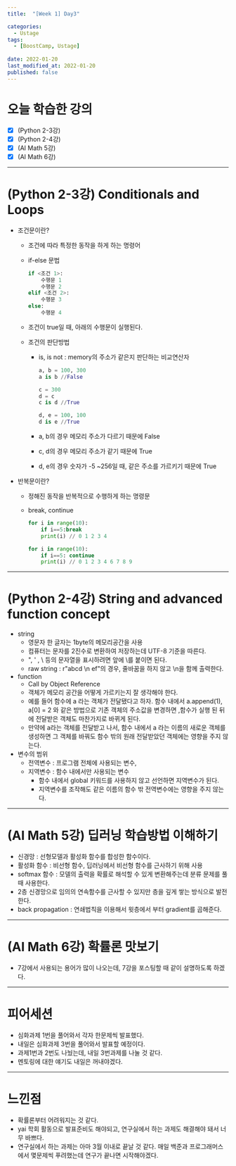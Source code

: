 ```yaml
---
title:  "[Week 1] Day3"

categories:
  - Ustage
tags:
  - [BoostCamp, Ustage]
 
date: 2022-01-20
last_modified_at: 2022-01-20
published: false
---
```


# 오늘 학습한 강의

- [x] (Python 2-3강) 
- [x] (Python 2-4강)
- [x] (AI Math 5강)
- [x] (AI Math 6강)

---

# (Python 2-3강) Conditionals and Loops

* 조건문이란?

  * 조건에 따라 특정한 동작을 하게 하는 명령어

  * if-else 문법

    ```python
    if <조건 1>:
    	수행문 1
    	수행문 2
    elif <조건 2>:
    	수행문 3
    else:
    	수행문 4
    ```

  * 조건이 true일 때, 아래의 수행문이 실행된다.

  * 조건의 판단방법

    * is, is not : memory의 주소가 같은지 판단하는 비교연산자

      ```python
      a, b = 100, 300
      a is b //False 
      
      c = 300
      d = c
      c is d //True
      
      d, e = 100, 100
      d is e //True
      ```

    * a, b의 경우 메모리 주소가 다르기 때문에 False

    * c, d의 경우 메모리 주소가 같기 때문에 True

    * d, e의 경우 숫자가 -5 ~256일 때, 같은 주소를 가르키기 때문에 True

* 반복문이란?

  * 정해진 동작을 반복적으로 수행하게 하는 명령문

  * break, continue

    ```python
    for i in range(10):
    	if i==5:break
    	print(i) // 0 1 2 3 4
    
    for i in range(10):
    	if i==5: continue
    	print(i) // 0 1 2 3 4 6 7 8 9
    ```



---

#  (Python 2-4강) String and advanced function concept

* string
  * 영문자 한 글자는 1byte의 메모리공간을 사용
  * 컴퓨터는 문자를 2진수로 변환하여 저장하는데 UTF-8 기준을 따른다.
  * ", ' , \ 등의 문자열을 표시하려면 앞에 \를 붙이면 된다.
  * raw string : r"abcd \n ef"의 경우, 줄바꿈을 하지 않고 \n을 함께 출력한다.
* function
  * Call by Object Reference
  * 객체가 메모리 공간을 어떻게 가르키는지 잘 생각해야 한다.
  * 예를 들어 함수에 a 라는 객체가 전달됐다고 하자. 함수 내에서 a.append(1), a[0] = 2 와 같은 방법으로 기존 객체의 주소값을 변경하면 ,함수가 실행 된 뒤에 전달받은 객체도 마찬가지로 바뀌게 된다.
  * 만약에 a라는 객체를 전달받고 나서, 함수 내에서 a 라는 이름의 새로운 객체를 생성하면 그 객체를 바꿔도 함수 밖의 원래 전달받았던 객체에는 영향을 주지 않는다.
* 변수의 범위
  * 전역변수 : 프로그램 전체에 사용되는 변수,
  * 지역변수 : 함수 내에서만 사용되는 변수
    * 함수 내에서 global 키워드를 사용하지 않고 선언하면 지역변수가 된다.
    * 지역변수를 조작해도 같은 이름의 함수 밖 전역변수에는 영향을 주지 않는다.

---

# (AI Math 5강) 딥러닝 학습방법 이해하기

* 신경망 : 선형모델과 활성화 함수를 합성한 함수이다.
* 활성화 함수 :  비선형 함수, 딥러닝에서 비선형 함수를 근사하기 위해 사용
* softmax 함수 : 모델의 출력을 확률로 해석할 수 있게 변환해주는데 분류 문제를 풀 때 사용한다.
*  2층 신경망으로 임의의 연속함수를 근사할 수 있지만 층을 깊게 쌓는 방식으로 발전한다.
* back propagation : 연쇄법칙을 이용해서 윗층에서 부터 gradient를 곱해준다.



---

# (AI Math 6강) 확률론 맛보기

* 7강에서 사용되는 용어가 많이 나오는데, 7강을 포스팅할 때 같이 설명하도록 하겠다.



___

# 피어세션

* 심화과제 1번을 풀어와서 각자 한문제씩 발표했다.
* 내일은 심화과제 3번을 풀어와서 발표할 예정이다.
* 과제1번과 2번도 나눴는데, 내일 3번과제를 나눌 것 같다.
* 멘토링에 대한 얘기도 내일은 꺼내야겠다.

___

# 느낀점

* 확률론부터 어려워지는 것 같다.
* yai 학회 활동으로 발표준비도 해야되고, 연구실에서 하는 과제도 해결해야 돼서 너무 바쁘다.
* 연구실에서 하는 과제는 아마 3월 이내로 끝날 것 같다. 매일 백준과 프로그래머스에서 몇문제씩 푸려했는데 연구가 끝나면 시작해야겠다.



